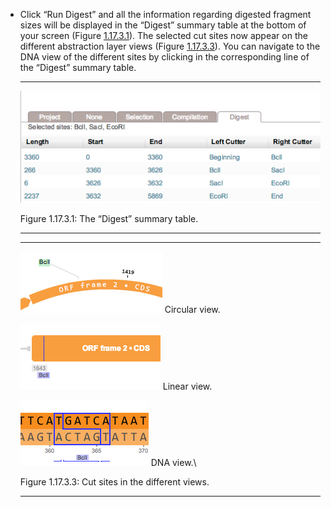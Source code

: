 

-   Click “Run Digest” and all the information regarding digested
    fragment sizes will be displayed in the “Digest” summary table at
    the bottom of your screen (Figure [1.17.3.1](#x1-81001r1)). The
    selected cut sites now appear on the different abstraction layer
    views (Figure [1.17.3.3](#x1-81005r3)). You can navigate to the DNA
    view of the different sites by clicking in the corresponding line of
    the “Digest” summary table.

    ------------------------------------------------------------------------

    <div class="figure">

    <span id="x1-81001r1"></span>
    ![PIC](../../../pictures/digest_screenshots/digest_tab.png)
    <div class="caption">

    <span class="id">Figure 1.17.3.1: </span><span class="content">The
    “Digest” summary table.</span>

    </div>

    </div>

    ------------------------------------------------------------------------

    ------------------------------------------------------------------------

    <div class="figure">

    <span id="x1-81005r3"></span>
    ![PIC](../../../pictures/digest_screenshots/plasmid_view.png) <span
    id="x1-81002r1"></span> <span class="cmr-9">Circular view.</span>  

    ![PIC](../../../pictures/digest_screenshots/parts_view.png) <span
    id="x1-81003r2"></span> <span class="cmr-9">Linear view.</span>  

    ![PIC](../../../pictures/digest_screenshots/dna_view.png) <span
    id="x1-81004r3"></span> <span class="cmr-9">DNA view.</span>\

    <div class="caption">

    <span class="id">Figure 1.17.3.3: </span><span class="content">Cut
    sites in the different views.</span>

    </div>

    </div>

    ------------------------------------------------------------------------
